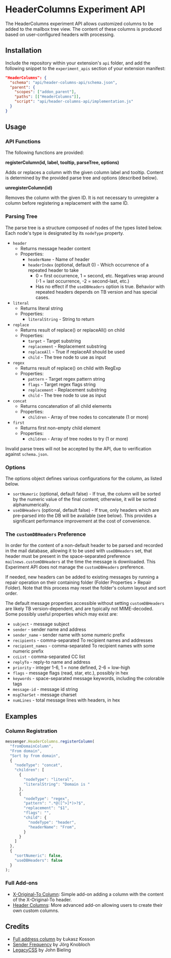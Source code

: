 # HeaderColumns Experiment API

The HeaderColumns experiment API allows customized columns to be added to the mailbox tree view.
The content of these columns is produced based on user-configured headers with processing.

## Installation

Include the repository within your extension's `api` folder, and add the following snippet to the `experiment_apis` section of your extension manifest:

```json
"HeaderColumns": {
  "schema": "api/header-columns-api/schema.json",
  "parent": {
    "scopes": ["addon_parent"],
    "paths": [["HeaderColumns"]],
    "script": "api/header-columns-api/implementation.js"
  }
}
```

## Usage

### API Functions

The following functions are provided:

**registerColumn(id, label, tooltip, parseTree, options)**

Adds or replaces a column with the given column label and tooltip.
Content is determined by the provided parse tree and options (described below).

**unregisterColumn(id)**

Removes the column with the given ID.
It is not necessary to unregister a column before registering a replacement with the same ID.

### Parsing Tree

The parse tree is a structure composed of nodes of the types listed below.
Each node's type is designated by its `nodeType` property.

- `header`
    - Returns message header content
    - Properties:
        - `headerName` - Name of header
        - `headerIndex` (optional, default 0) - Which occurrence of a repeated header to take
            - 0 = first occurrence, 1 = second, etc. Negatives wrap around (-1 = last occurrence, -2 = second-last, etc.)
            - Has no effect if the `useDBHeaders` option is true. Behavior with repeated headers depends on TB version and has special cases.
- `literal`
    - Returns literal string
    - Properties:
        - `literalString` - String to return
- `replace`
    - Returns result of replace() or replaceAll() on child
    - Properties:
        - `target` - Target substring
        - `replacement` - Replacement substring
        - `replaceAll` - True if replaceAll should be used
        - `child` - The tree node to use as input
- `regex`
    - Returns result of replace() on child with RegExp
    - Properties:
        - `pattern` - Target regex pattern string
        - `flags` - Target regex flags string
        - `replacement` - Replacement substring
        - `child` - The tree node to use as input
- `concat`
    - Returns concatenation of all child elements
    - Properties:
        - `children` - Array of tree nodes to concatenate (1 or more)
- `first`
    - Returns first non-empty child element
    - Properties:
        - `children` - Array of tree nodes to try (1 or more)

Invalid parse trees will not be accepted by the API, due to verification against `schema.json`.

### Options

The options object defines various configurations for the column, as listed below.

- `sortNumeric` (optional, default false) - If true, the column will be sorted by the numeric value of the final content; otherwise, it will be sorted alphanumerically.
- `useDBHeaders` (optional, default false) - If true, only headers which are pre-parsed into the DB will be available (see below). This provides a significant performance improvement at the cost of convenience.

### The `customDBHeaders` Preference

In order for the content of a non-default header to be parsed and recorded in the mail database, allowing it to be used with `useDBHeaders` set, that header must be present in the space-separated preference `mailnews.customDBHeaders` at the time the message is downloaded.
This Experiment API does not manage the `customDBHeaders` preference.

If needed, new headers can be added to existing messages by running a repair operation on their containing folder (Folder Properties > Repair Folder).
Note that this process may reset the folder's column layout and sort order.

The default message properties accessible without setting `customDBHeaders` are likely TB version-dependent, and are typically not MIME-decoded.
Some possibly useful properties which may exist are:

- `subject` - message subject
- `sender` - sender name and address
- `sender_name` - sender name with some numeric prefix
- `recipients` - comma-separated To recipient names and addresses
- `recipient_names` - comma-separated To recipient names with some numeric prefix
- `ccList` - comma-separated CC list
- `replyTo` - reply-to name and address
- `priority` - integer 1-6, 1 = none defined, 2-6 = low-high
- `flags` - message flags (read, star, etc.), possibly in hex
- `keywords` - space-separated message keywords, including the colorable tags
- `message-id` - message id string
- `msgCharSet` - message charset
- `numLines` - total message lines with headers, in hex

## Examples

### Column Registration

```javascript
messenger.HeaderColumns.registerColumn(
  "fromDomainColumn",
  "From domain",
  "Sort by from domain",
  {
    "nodeType": "concat",
    "children": [
      {
        "nodeType": "literal",
        "literalString": "Domain is "
      },
      {
        "nodeType": "regex",
        "pattern": ".*@([^>]*)>?$",
        "replacement": "$1",
        "flags": "",
        "child": {
          "nodeType": "header",
          "headerName": "From",
        }
      }
    ]
  },
  {
    "sortNumeric": false,
    "useDBHeaders": false
  }
);
```

### Full Add-ons

* [X-Original-To Column](https://github.com/peterfab9845/original-to-column): Simple add-on adding a column with the content of the X-Original-To header.
* [Header Columns](https://github.com/peterfab9845/tb-header-columns): More advanced add-on allowing users to create their own custom columns.

## Credits

* [Full address column](https://github.com/lkosson/full-address-column/) by Łukasz Kosson
* [Sender Frequency](https://addons.thunderbird.net/en-us/thunderbird/addon/sender-frequency/) by Jörg Knobloch
* [LegacyCSS](https://github.com/thundernest/addon-developer-support/tree/master/auxiliary-apis/LegacyCSS) by John Bieling

